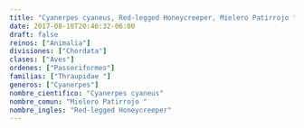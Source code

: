 ```yaml
---
title: "Cyanerpes cyaneus, Red-legged Honeycreeper, Mielero Patirrojo "
date: 2017-08-18T20:46:32-06:00
draft: false
reinos: ["Animalia"]
divisiones: ["Chordata"]
clases: ["Aves"]
ordenes: ["Passeriformes"]
familias: ["Thraupidae "]
generos: ["Cyanerpes"]
nombre_cientifico: "Cyanerpes cyaneus"
nombre_comun: "Mielero Patirrojo "
nombre_ingles: "Red-legged Honeycreeper"
---
```

